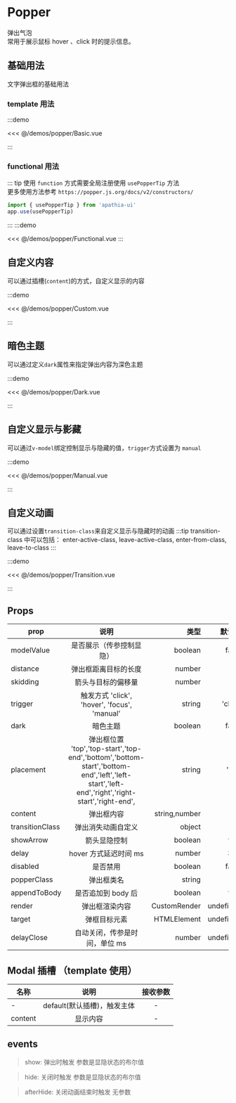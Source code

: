 # Popper

弹出气泡<br/>
常用于展示鼠标 hover 、click 时的提示信息。

## 基础用法

文字弹出框的基础用法

### template 用法

:::demo

<<< @/demos/popper/Basic.vue

:::

### functional 用法

::: tip
使用 `function` 方式需要全局注册使用 `usePopperTip` 方法 <br>
更多使用方法参考 `https://popper.js.org/docs/v2/constructors/`

```js
import { usePopperTip } from 'apathia-ui'
app.use(usePopperTip)
```

:::
:::demo

<<< @/demos/popper/Functional.vue
:::

## 自定义内容

可以通过插槽(`content`)的方式，自定义显示的内容

:::demo

<<< @/demos/popper/Custom.vue

:::

## 暗色主题

可以通过定义`dark`属性来指定弹出内容为深色主题

:::demo

<<< @/demos/popper/Dark.vue

:::

## 自定义显示与影藏

可以通过`v-model`绑定控制显示与隐藏的值，`trigger`方式设置为 `manual`

:::demo

<<< @/demos/popper/Manual.vue

:::

## 自定义动画

可以通过设置`transition-class`来自定义显示与隐藏时的动画
:::tip
transition-class 中可以包括： enter-active-class, leave-active-class, enter-from-class, leave-to-class
:::

:::demo

<<< @/demos/popper/Transition.vue

:::

## Props

| prop            |                                                                        说明                                                                        |          类型 |    默认值 |
| --------------- | :------------------------------------------------------------------------------------------------------------------------------------------------: | ------------: | --------: |
| modelValue      |                                                              是否展示（传参控制显隐）                                                              |       boolean |     false |
| distance        |                                                                弹出框距离目标的长度                                                                |        number |        15 |
| skidding        |                                                                 箭头与目标的偏移量                                                                 |        number |         0 |
| trigger         |                                                    触发方式 'click', 'hover', 'focus', 'manual'                                                    |        string |   'click' |
| dark            |                                                                      暗色主题                                                                      |       boolean |     false |
| placement       | 弹出框位置 <br/>'top','top-start','top-end','bottom','bottom-start','bottom-end','left','left-start','left-end','right','right-start','right-end', |        string |     'top' |
| content         |                                                                     弹出框内容                                                                     | string,number |         - |
| transitionClass |                                                                 弹出消失动画自定义                                                                 |        object |         - |
| showArrow       |                                                                    箭头显隐控制                                                                    |       boolean |      true |
| delay           |                                                               hover 方式延迟时间 ms                                                                |        number |       300 |
| disabled        |                                                                      是否禁用                                                                      |       boolean |     false |
| popperClass     |                                                                     弹出框类名                                                                     |        string |        '' |
| appendToBody    |                                                                 是否追加到 body 后                                                                 |       boolean |      true |
| render          |                                                                   弹出框渲染内容                                                                   |  CustomRender | undefined |
| target          |                                                                    弹框目标元素                                                                    |   HTMLElement | undefined |
| delayClose      |                                                           自动关闭，传参是时间，单位 ms                                                            |        number | undefined |

## Modal 插槽 （template 使用）

| 名称    |            说明             | 接收参数 |
| ------- | :-------------------------: | :------: |
| -       | default(默认插槽)，触发主体 |    -     |
| content |          显示内容           |    -     |

## events

> show: 弹出时触发 参数是显隐状态的布尔值

> hide: 关闭时触发 参数是显隐状态的布尔值

> afterHide: 关闭动画结束时触发 无参数
